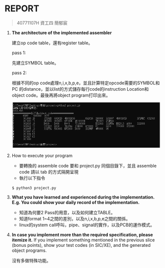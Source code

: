# REPORT

> 40771107H 資工四 簡郁宸



1. **The  architecture  of  the  implemented  assembler**

   建立op code table，還有register table。

   pass 1:

   先建立SYMBOL table。

   pass 2:

   根據不同的op code處理n,i,x,b,p,e，並且計算特定opcode需要的SYMBOL和PC 的distance，並以list的方式儲存每行code的instruction Location和object code。最後再將object program打印出來。

   ![output](.\output.png)

2. How to execute your program

   + 要轉換的 assemble code 要和 project.py 同個目錄下，並且 assemble code 請以 tab 的方式隔開呈現
   + 執行以下指令

   ```
   $ python3 project.py
   ```

   

3. **What  you  have  learned  and  experienced  during  the  implementation. E.g.  You  could  show  your  daily  record  of  the  implementation.** 

   + 知道為何要2 Pass的用意，以及如何建立TABLE。 
   + 知道format 1~4之間的差別，以及n,i,x,b,p,e之間的關係。
   + linux的system call呼叫，pipe、signal的實作，以及PCB的運作模式。

4. **In  case  you  implement  more  than  the  required  specification,  please itemize  it.** If  you  implement  something  mentioned  in  the  previous  slice  (bonus points),  show  your  test  codes  (in  SIC/XE),  and  the  generated  object programs. 

   沒有多做特殊功能。